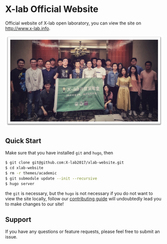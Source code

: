 # X-lab Official Website

 Official website of X-lab open laboratory, you can view the site on http://www.x-lab.info.

 ![avatar](./static/img/xlab.png)

## Quick Start

Make sure that you have installed `git` and `hugo`, then

```bash
$ git clone git@github.com:X-lab2017/xlab-website.git
$ cd xlab-website
$ rm -r themes/academic
$ git submodule update --init --recursive
$ hugo server
```

the `git` is necessary, but the `hugo` is not necessary if you do not want to view the site locally, follow our [contributing guide](CONTRIBUTING) will undoubtedly lead you to make changes to our site!

## Support

If you have any questions or feature requests, please feel free to submit an issue.


[CONTRIBUTING]: ./CONTRIBUTING.md